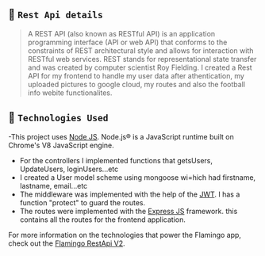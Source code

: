 ## 🧐 `Rest Api details`
> A REST API (also known as RESTful API) is an application programming interface (API or web API) that conforms to the constraints of REST architectural style and allows for interaction with RESTful web services. REST stands for representational state transfer and was created by computer scientist Roy Fielding. I created a Rest API for my frontend to handle my user data after athentication, my uploaded pictures to google cloud, my routes and also the football info webite functionalites.


## 🧐 `Technologies Used`
-This project uses [Node JS](https://nodejs.org/en/). Node.js® is a JavaScript runtime built on Chrome's V8 JavaScript engine.
-   For the controllers I implemented functions that getsUsers, UpdateUsers, loginUsers...etc
-   I created a User model scheme using mongoose wi=hich had firstname, lastname, email...etc
-   The middleware was implemented with the help of the [JWT](https://jwt.io/). I has a function
"protect" to guard the routes.
-   The routes were implemented with the [Express JS](https://expressjs.com/) framework.
this  contains all the routes for the frontend application.
    
For more information on the technologies that power the Flamingo app, check out the [Flamingo RestApi V2](https://github.com/wisdom882/Flamingo-rest-api).

